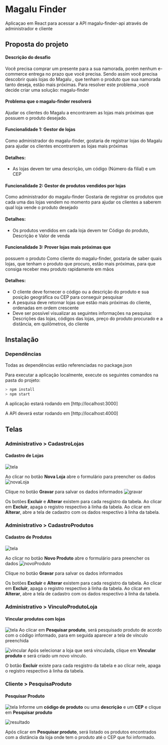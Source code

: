 # Magalu Finder

Aplicaçao em React para acessar a API magalu-finder-api através de administrador e cliente

## Proposta do projeto
#### Descrição do desafio
Você precisa comprar um presente para a sua namorada, porém nenhum
e-commerce entrega no prazo que você precisa. Sendo assim você precisa
descobrir quais lojas do Magalu , que tenham o produto que sua namorada tanto
deseja, estão mais próximas. Para resolver este problema ,você decide criar uma
solução: magalu-finder

#### Problema que o magalu-finder resolverá
Ajudar os clientes do Magalu a encontrarem as lojas mais próximas que possuem o
produto desejado.

#### Funcionalidade 1: Gestor de lojas
Como administrador do magalu-finder, gostaria de registrar lojas do Magalu para ajudar os clientes encontrarem as lojas mais próximas
#### Detalhes:
 * As lojas devem ter uma descrição, um código (Número da filial) e um CEP

#### Funcionalidade 2: Gestor de produtos vendidos por lojas
Como administrador do magalu-finder
Gostaria de registrar os produtos que cada uma das lojas vendem no momento para ajudar os clientes a saberem qual loja vende o produto desejado
#### Detalhes:
* Os produtos vendidos em cada loja devem ter Código do produto, Descrição e Valor de venda

#### Funcionalidade 3: Prover lojas mais próximas que
possuem o produto
Como cliente do magalu-finder, gostaria de saber quais lojas, que tenham o produto que procuro, estão mais próximas, para que consiga receber meu produto rapidamente em mãos
#### Detalhes:
* O cliente deve fornecer o código ou a descrição do produto e sua posição geográfica ou CEP para conseguir pesquisar
* A pesquisa deve retornar lojas que estão mais próximas do cliente,
ordenadas em ordem crescente
* Deve ser possível visualizar as seguintes informações na pesquisa:
Descrições das lojas, códigos das lojas, preço do produto procurado e a
distância, em quilômetros, do cliente

## Instalação

### Dependências
Todas as dependências estão referenciadas no package.json

Para executar a aplicação localmente, execute os seguintes comandos na pasta do projeto:

``` javascript
> npm install
> npm start
```
A aplicação estará rodando em [http://localhost:3000]

A API deverá estar rodando em [http://localhost:4000]

## Telas

### Administrativo > CadastroLojas
#### Cadastro de Lojas
![tela](https://raw.githubusercontent.com/kairoLamarca/magalu-finder/master/public/screenshots/adm_cadastro_lojas.png)

Ao clicar no botão **Nova Loja** abre o formulário para preencher os dados
![novaLoja](https://raw.githubusercontent.com/kairoLamarca/magalu-finder/master/public/screenshots/adm_cadastro_lojas_novaloja.png)

Clique no botão **Gravar** para salvar os dados informados
![gravar](https://raw.githubusercontent.com/kairoLamarca/magalu-finder/master/public/screenshots/adm_cadastro_lojas_gravar.png)

Os botões **Excluir** e **Alterar** existem para cada resgistro da tabela.
Ao clicar em **Excluir**, apaga o registro respectivo à linha da tabela.
Ao clicar em **Alterar**, abre a tela de cadastro com os dados respectivo à linha da tabela. 

### Administrativo > CadastroProdutos
#### Cadastro de Produtos
![tela](https://raw.githubusercontent.com/kairoLamarca/magalu-finder/master/public/screenshots/adm_cadastro_produtos.png)

Ao clicar no botão **Novo Produto** abre o formulário para preencher os dados
![novoProduto](https://raw.githubusercontent.com/kairoLamarca/magalu-finder/master/public/screenshots/adm_cadastro_produtos_novoproduto.png)

Clique no botão **Gravar** para salvar os dados informados

Os botões **Excluir** e **Alterar** existem para cada resgistro da tabela.
Ao clicar em **Excluir**, apaga o registro respectivo à linha da tabela.
Ao clicar em **Alterar**, abre a tela de cadastro com os dados respectivo à linha da tabela.

### Administrativo > VinculoProdutoLoja
#### Vincular produtos com lojas
![tela](https://raw.githubusercontent.com/kairoLamarca/magalu-finder/master/public/screenshots/adm_vinculo.png)
Ao clicar em **Pesquisar produto**, será pesquisado produto de acordo com o código informado, para em seguida aparecer a tela de vínculo preenchida

![vincular](https://raw.githubusercontent.com/kairoLamarca/magalu-finder/master/public/screenshots/adm_vinculo_vincular.png)
Após selecionar a loja que será vinculada, clique em **Vincular produto** e será criado um novo vínculo.

O botão **Excluir** existe para cada resgistro da tabela e ao clicar nele, apaga o registro respectivo à linha da tabela.

### Cliente > PesquisaProduto
#### Pesquisar Produto
![tela](https://raw.githubusercontent.com/kairoLamarca/magalu-finder/master/public/screenshots/cliente_pesquisar.png)
Informe um **código de produto** ou  uma **descrição** e um **CEP** e clique em **Pesquisar produto**

![resultado](https://raw.githubusercontent.com/kairoLamarca/magalu-finder/master/public/screenshots/cliente_pesquisar_resultado.png)

Após clicar em **Pesquisar produto**, será listado os produtos encontrados com a distância da loja onde tem o produto até o CEP que foi informado.